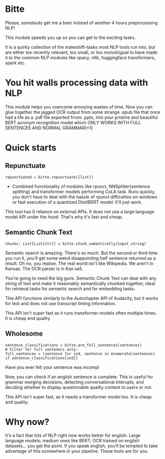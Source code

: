 # Bitte
Please, somebody get me a beer instead of another 4 hours preprocessing NLP!

This module speeds you up so you can get to the exciting tasks.

It is a quirky collection of the makeshift-tasks most NLP tools run into, but are either too recently relevant,
too small, or too monolingual to have made it to the common NLP modules like spacy, nltk, huggingface transformers, spark etc.


# You hit walls processing data with NLP
This module helps you overcome annoying wastes of time. Now you can glue together the jagged OCR output from some strange .epub file
that once had a life as a .pdf file exported frrom .pptx, into your pristine and beautiful BERT acronym
recognition model which ONLY WORKS WITH FULL SENTENCES AND NORMAL GRAMMAR[*1]


# Quick starts
## Repunctuate
```
repunctuated = bitte.repunctuate([list])
```
- Combined functionality of modules like rpunct, NNSplitter(sentence splitting) and transformer models performing CoLA
task. Runs quickly, you don't have to deal with the hassle of rpunct difficulties on windows or fast execution of a quantized DistilBERT model: It'll just work.

This tool has 0 reliance on external APIs. It does not use a large language model API under the hood. That's why it's fast and cheap.

## Semantic Chunk Text
```
chunks: List[List[str]] = bitte.chunk_semantically(input_string)
```
Semantic search is amazing. There's so much. But the second or third time you run it, you'll get some weird disappointing half sentence returned as a result.
Oh no, you realise. The real world isn't like Wikipedia. We aren't in Kansas. The OCR parser is in Kan sa5.

You're going to need the big guns. Semantic Chunk Text can deal with any string of text and make it reasonably semantically chunked together,
ideal for retrieval tasks for semantic search and for embedding tasks.

This API functions similarly to the Autochapter API of Audacity, but it works for text and does not use transcript timing information.

This API isn't super fast as it runs transformer models often multiple times. It is cheap and quality.

## Wholesome
```
sentence_classifications = bitte.are_full_sentences(sentences)
# Filter for full sentenecs only:
full_sentences = [sentence for ind, sentence in enumerate(sentences) if sentence_classifications[ind]]
```
Have you ever felt your sentence was incompl

Now, you can check if an english sentence is complete. This is useful for grammar merging decisions, detecting conversational interupts,
and deciding whether to display questionable quality content to users or not.

This API isn't super fast, as it needs a transformer model too. It is cheap and quality.

# Why now?
It's a fact that lots of NLP right now works better for english. Large language models; medium ones like BERT;
OCR trained on english datasets... you get the point. If you speak english, you'll be tempted to take advantage
of this somewhere in your pipeline. These tools are for you.